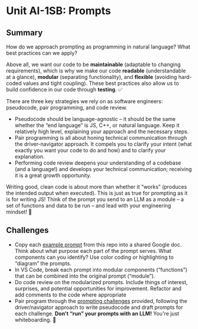 # Unit AI-1SB: Prompts

## Summary

How do we approach prompting as programming in natural language? What best practices can we apply?

Above all, we want our code to be **maintainable** (adaptable to changing requirements), which is why we make our code **readable** (understandable at a glance), **modular** (separating functionality), and **flexible** (avoiding hard-coded values and tight coupling). These best practices also allow us to build confidence in our code through **testing**. ✅️

There are three key strategies we rely on as software engineers: pseudocode, pair programming, and code review.

- Pseudocode should be language-agnostic – it should be the same whether the “end language” is JS, C++, or natural language. Keep it relatively high level, explaining your approach and the necessary steps.
- Pair programming is all about honing technical communication through the driver-navigator approach. It compels you to clarify your intent (what exactly you want your code to do and how) and to clarify your explanation.
- Performing code review deepens your understanding of a codebase (and a language!) and develops your technical communication; receiving it is a great growth opportunity.

Writing good, clean code is about more than whether it “works” (produces the intended output when executed). This is just as true for prompting as it is for writing JS! Think of the prompt you send to an LLM as a module – a set of functions and data to be run – and lead with your engineering mindset! 🧠

## Challenges

- Copy each [example prompt](example-prompts/) from this repo into a shared Google doc. Think about what purpose each part of the prompt serves. What components can you identify? Use color coding or highlighting to “diagram” the prompts.
- In VS Code, break each prompt into modular components (“functions”) that can be combined into the original prompt (“module”).
- Do code review on the modularized prompts. Include things of interest, surprises, and potential opportunities for improvement. Refactor and add comments to the code where appropriate
- Pair program through the [prompting challenges](prompting-challenges/) provided, following the driver/navigator approach to write pseudocode and draft prompts for each challenge. **Don't “run” your prompts with an LLM!** You're just whiteboarding. 📝
